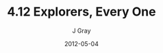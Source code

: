 ---
title: '4.12 Explorers, Every One'
alt: 'Mysteries of the Arcana'
date: '2012-05-04'
author: 'J Gray'
artist: 'Gennifer'
chapter: '4 In the Beginnings'
filler: false
---